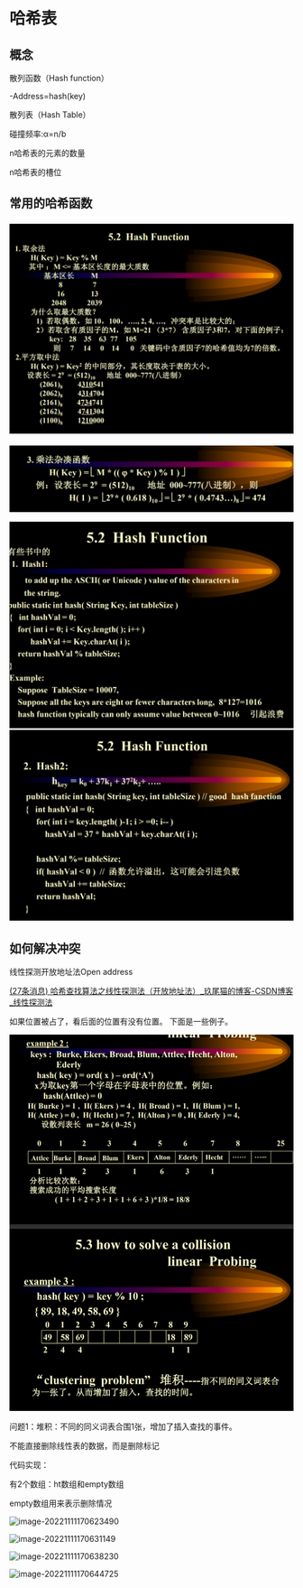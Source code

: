 # 哈希表

## 概念

散列函数（Hash function）

-Address=hash(key)

散列表（Hash Table）

碰撞频率:α=n/b

n哈希表的元素的数量

n哈希表的槽位

## 常用的哈希函数



### ![image-20221111152227943](assets/image-20221111152227943.png)

![image-20221111152240269](assets/image-20221111152240269.png)

![image-20221111152356342](assets/image-20221111152356342.png)	![image-20221111152411739](assets/image-20221111152411739.png)

## 如何解决冲突

线性探测开放地址法Open address

[(27条消息) 哈希查找算法之线性探测法（开放地址法）_玖尾猫的博客-CSDN博客_线性探测法](https://blog.csdn.net/m0_45901455/article/details/126148985)

如果位置被占了，看后面的位置有没有位置。	下面是一些例子。

![](assets/image-20221111153321653.png)

问题1：堆积：不同的同义词表合围1张，增加了插入查找的事件。

不能直接删除线性表的数据，而是删除标记

代码实现：

有2个数组：ht数组和empty数组

empty数组用来表示删除情况

![image-20221111170623490](https://blog-1314638240.cos.ap-nanjing.myqcloud.com/image/image-20221111170623490.png)

![image-20221111170631149](https://blog-1314638240.cos.ap-nanjing.myqcloud.com/image/image-20221111170631149.png)

![image-20221111170638230](https://blog-1314638240.cos.ap-nanjing.myqcloud.com/image/image-20221111170638230.png)

![image-20221111170644725](https://blog-1314638240.cos.ap-nanjing.myqcloud.com/image/image-20221111170644725.png)
